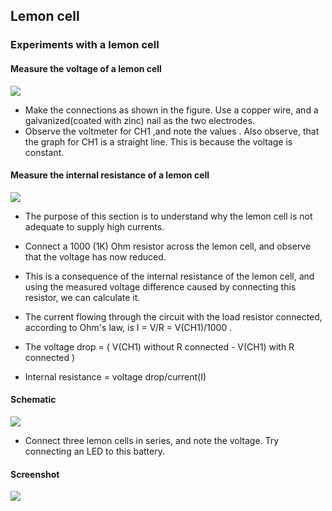 Lemon cell
---

### Experiments with a lemon cell

#### Measure the voltage of a lemon cell

![](file:///android_asset/DOC_HTML/apps/images/schematics/lemon_cell.png@100%|auto)

* Make the connections as shown in the figure. Use a copper wire, and a galvanized(coated with zinc) nail as the two electrodes. 
* Observe the voltmeter for CH1 ,and note the values . Also observe, that the graph for CH1 is a straight line. This is because the voltage is constant.

#### Measure the internal resistance of a lemon cell

![](file:///android_asset/DOC_HTML/apps/images/schematics/lemon_cell_ir.png@100%|auto)

* The purpose of this section is to understand why the lemon cell is not adequate to supply high currents.
* Connect a 1000 (1K) Ohm resistor across the lemon cell, and observe that the voltage has now reduced.

* This is a consequence of the internal resistance of the lemon cell, and using the measured voltage difference caused by connecting this resistor, we can calculate it.
* The current flowing through the circuit with the load resistor connected, according to Ohm's law, is I = V/R = V(CH1)/1000 .
* The voltage drop = ( V(CH1) without R connected - V(CH1) with R connected ) 
* Internal resistance = voltage drop/current(I) 

#### Schematic
	
![](file:///android_asset/DOC_HTML/apps/images/schematics/lemon_battery.png@100%|auto)

* Connect three lemon cells in series, and note the voltage. Try connecting an LED to this battery.
	
#### Screenshot
![](file:///android_asset/DOC_HTML/apps/images/screenshots/lemoncell.png@100%|auto)

